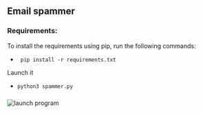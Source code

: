 ## Email spammer

### Requirements:
To install the requirements using pip, run the following commands:

- <code> pip install -r requirements.txt </code>

Launch it

- <code>python3 spammer.py</code>

### 
![launch program](https://github.com/kocierik/emailSpammer/blob/main/image.png)
